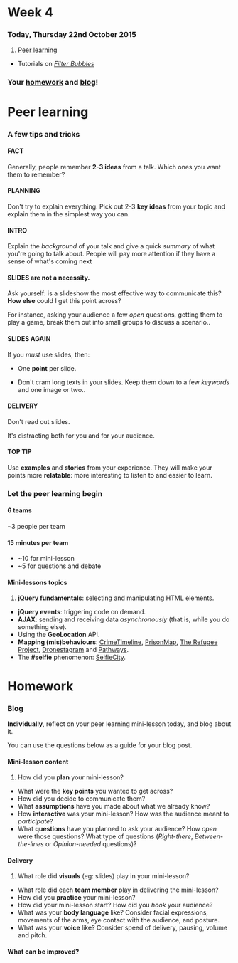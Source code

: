 # Week 4

### Today, Thursday 22nd October 2015

1. [Peer learning](#peer-learning)
* Tutorials on [*Filter Bubbles*](#team-project)

### Your [homework](#homework) and [blog](#blog)!


# Peer learning

### A few tips and tricks

#### **FACT** 

Generally, people remember **2-3 ideas** from a talk. Which ones you want them to remember? 

#### **PLANNING** 

Don't try to explain everything. Pick out 2-3 **key ideas** from your topic and explain them in the simplest way you can. 

#### **INTRO** 

Explain the *background* of your talk and give a quick *summary* of what you're going to talk about. People will pay more attention if they have a sense of what's coming next

#### **SLIDES** are not a necessity. 

Ask yourself: is a slideshow the most effective way to communicate this? **How else** could I get this point across?
	
For instance, asking your audience a few *open* questions, getting them to play a game, break them out into small groups to discuss a scenario..

#### **SLIDES AGAIN**	 

If you *must* use slides, then:
	
* One **point** per slide.
	
* Don't cram long texts in your slides. Keep them down to a few *keywords* and one image or two..

#### **DELIVERY** 

Don't read out slides. 

It's distracting both for you and for your audience.

#### **TOP TIP** 

Use **examples** and **stories** from your experience. They will make your points more **relatable**: more interesting to listen to and easier to learn.

### Let the peer learning begin

#### 6 teams

~3 people per team 

#### 15 minutes per team

* ~10 for mini-lesson 
* ~5 for questions and debate

#### Mini-lessons topics

1. **jQuery fundamentals**: selecting and manipulating HTML elements. 
* **jQuery events**: triggering code on demand.
* **AJAX**: sending and receiving data *asynchronously* (that is, while you do something else).
* Using the **GeoLocation** API.
* **Mapping (mis)behaviours**: [CrimeTimeline](http://crimetimeline.io), [PrisonMap](http://prisonmap.com/about), [The Refugee Project](http://www.therefugeeproject.org), [Dronestagram](http://shorttermmemoryloss.com/portfolio/project/dronestagram/) and [Pathways](http://www.nationalgeographic.com/pathways). 
* The **#selfie** phenomenon: [SelfieCity](http://selfiecity.net).








# Homework

### Blog 

**Individually**, reflect on your peer learning mini-lesson today, and blog about it.

You can use the questions below as a guide for your blog post.

#### Mini-lesson **content**   
	
1. How did you **plan** your mini-lesson?
* What were the **key points** you wanted to get across?
* How did you decide to communicate them?
* What **assumptions** have you made about what we already know?
* How **interactive** was your mini-lesson? How was the audience meant to *participate*? 
* What **questions** have you planned to ask your audience? How *open* were those questions? What type of questions (*Right-there*, *Between-the-lines* or *Opinion-needed* questions)?
	
#### **Delivery**
	
1. What role did **visuals** (eg: slides) play in your mini-lesson?
* What role did each **team member** play in delivering the mini-lesson? 
* How did you **practice** your mini-lesson?
* How did your mini-lesson start? How did you *hook* your audience?
* What was your **body language** like? Consider facial expressions, movements of the arms, eye contact with the audience, and posture.
* What was your **voice** like? Consider speed of delivery, pausing, volume and pitch.

#### What can be **improved**?

